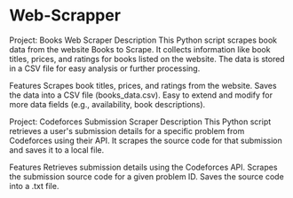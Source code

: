 # Web-Scrapper
Project: Books Web Scraper
Description
This Python script scrapes book data from the website Books to Scrape. It collects information like book titles, prices, and ratings for books listed on the website. The data is stored in a CSV file for easy analysis or further processing.

Features
Scrapes book titles, prices, and ratings from the website.
Saves the data into a CSV file (books_data.csv).
Easy to extend and modify for more data fields (e.g., availability, book descriptions).


Project: Codeforces Submission Scraper
Description
This Python script retrieves a user's submission details for a specific problem from Codeforces using their API. It scrapes the source code for that submission and saves it to a local file.

Features
Retrieves submission details using the Codeforces API.
Scrapes the submission source code for a given problem ID.
Saves the source code into a .txt file.
